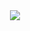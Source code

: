 <div id='header' align='center'> 
 <img src='https://media.giphy.com/media/WTjXuYA2y4o3UZly3W/giphy.gif'
</div>
